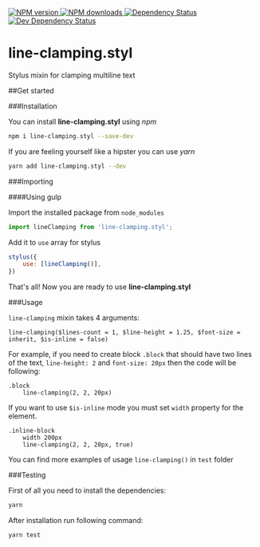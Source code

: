 [![NPM version](https://img.shields.io/npm/v/line-clamping.styl.svg) ](https://npmjs.org/package/line-clamping.styl "View this project on NPM") [ ![NPM downloads](https://img.shields.io/npm/dm/line-clamping.styl.svg) ](https://npmjs.org/package/line-clamping.styl "View this project on NPM") [ ![Dependency Status](https://img.shields.io/david/zinoroman/LineClamping.styl.svg) ](https://david-dm.org/zinoroman/LineClamping.styl "View the status of this project's dependencies on DavidDM") [ ![Dev Dependency Status](https://img.shields.io/david/dev/zinoroman/LineClamping.styl.svg)](https://david-dm.org/zinoroman/LineClamping.styl#info=devDependencies "View the status of this project's development dependencies on DavidDM")

# line-clamping.styl
Stylus mixin for clamping multiline text

##Get started

###Installation

You can install **line-clamping.styl** using *npm*

```bash
npm i line-clamping.styl --save-dev
```

If you are feeling yourself like a hipster you can use *yarn*

```bash
yarn add line-clamping.styl --dev
```

###Importing

####Using gulp

Import the installed package from `node_modules`

```javascript
import lineClamping from 'line-clamping.styl';
```

Add it to `use` array for stylus

```javascript
stylus({
    use: [lineClamping()],
})
```

That's all! Now you are ready to use **line-clamping.styl**

###Usage

`line-clamping` mixin takes 4 arguments:

```stylus
line-clamping($lines-count = 1, $line-height = 1.25, $font-size = inherit, $is-inline = false)
```

For example, if you need to create block `.block` that should have two lines of the text, `line-height: 2` and `font-size: 20px` then the code will be following:

```stylus
.block
    line-clamping(2, 2, 20px)
```

If you want to use `$is-inline` mode you must set `width` property for the element.

```stylus
.inline-block
    width 200px
    line-clamping(2, 2, 20px, true)
```

You can find more examples of usage `line-clamping()` in `test` folder

###Testing

First of all you need to install the dependencies:

```bash
yarn
```

After installation run following command:

```bash
yarn test
```
